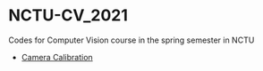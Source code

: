 # NCTU-CV_2021
Codes for Computer Vision course in the spring semester in NCTU

* [Camera Calibration](./HW1)
